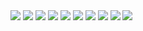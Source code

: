 <img src="http://www.picshare.ru/uploads/190722/eM2Fmp956A.jpg"/>
<img src="http://www.picshare.ru/uploads/190722/eoT7P28HMU.jpg"/>
<img src="http://www.picshare.ru/uploads/190722/WV7449pcoJ.jpg"/>
<img src="http://www.picshare.ru/uploads/190722/h5199fU0uZ.jpg"/>
<img src="http://www.picshare.ru/uploads/190722/0n9vhmEzON.jpg"/>
<img src="http://www.picshare.ru/uploads/190722/6MC7U06ocl.jpg"/>
<img src="http://www.picshare.ru/uploads/190722/Uv5A3e2I56.jpg"/>
<img src="http://www.picshare.ru/uploads/190722/y9cZp5D4u2.jpg"/>
<img src="http://www.picshare.ru/uploads/190722/y9cZp5D4u2.jpg"/>
<img src="http://www.picshare.ru/uploads/190722/Vh9FuGPrC5.jpg"/>
